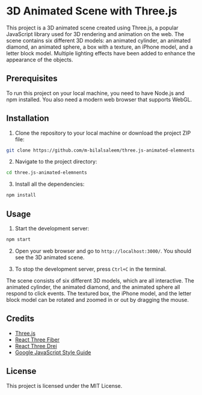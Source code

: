 

# 3D Animated Scene with Three.js

This project is a 3D animated scene created using Three.js, a popular JavaScript library used for 3D rendering and animation on the web. The scene contains six different 3D models: an animated cylinder, an animated diamond, an animated sphere, a box with a texture, an iPhone model, and a letter block model. Multiple lighting effects have been added to enhance the appearance of the objects.

## Prerequisites

To run this project on your local machine, you need to have Node.js and npm installed. You also need a modern web browser that supports WebGL.

## Installation

1. Clone the repository to your local machine or download the project ZIP file:

```bash
git clone https://github.com/m-bilalsaleem/three.js-animated-elemnents.git
```

2. Navigate to the project directory:

```bash
cd three.js-animated-elemnents
```

3. Install all the dependencies:

```bash
npm install
```

## Usage

1. Start the development server:

```bash
npm start
```

2. Open your web browser and go to `http://localhost:3000/`. You should see the 3D animated scene.

3. To stop the development server, press `Ctrl+C` in the terminal.

The scene consists of six different 3D models, which are all interactive. The animated cylinder, the animated diamond, and the animated sphere all respond to click events. The textured box, the iPhone model, and the letter block model can be rotated and zoomed in or out by dragging the mouse.


## Credits

- [Three.js](https://threejs.org/)
- [React Three Fiber](https://github.com/pmndrs/react-three-fiber)
- [React Three Drei](https://github.com/pmndrs/drei)
- [Google JavaScript Style Guide](http://google.github.io/styleguide/jsguide.html)

## License

This project is licensed under the MIT License.